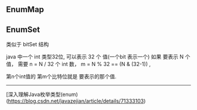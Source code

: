 






## EnumMap



## EnumSet

类似于 bitSet 结构

java 中一个 int 类型32位, 可以表示 32 个 值(一个bit 表示一个)
如果 要表示 N 个 值， 需要 n = N / 32 个 int 数，
m = N % 32 == (N & (32-1))  , 

第n个int值的 第m个比特位就是 要表示的那个值.













----------------------------------------------------------------------------------------------------
[深入理解Java枚举类型(enum)(https://blog.csdn.net/javazejian/article/details/71333103)
